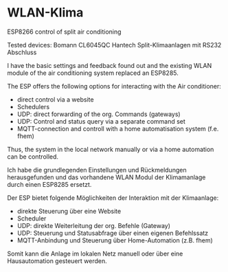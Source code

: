 # WLAN-Klima
ESP8266  control of split air conditioning

Tested devices:
Bomann CL6045QC
Hantech Split-Klimaanlagen mit RS232 Abschluss

I have the basic settings and feedback
found out and the existing WLAN module of the air conditioning system
replaced an ESP8285.

The ESP offers the following options for interacting with the
Air conditioner:
- direct control via a website
- Schedulers
- UDP: direct forwarding of the org. Commands (gateways)
- UDP: Control and status query via a separate command set
- MQTT-connection and controll with a home automatisation system (f.e. fhem)

Thus, the system in the local network manually or via a
home automation can be controlled.

Ich habe die grundlegenden Einstellungen und Rückmeldungen 
herausgefunden und das vorhandene WLAN Modul der Klimamanlage durch 
einen ESP8285 ersetzt.

Der ESP bietet folgende Möglichkeiten der Interaktion mit der 
Klimaanlage:
- direkte Steuerung über eine Website
- Scheduler
- UDP: direkte Weiterleitung der org. Befehle (Gateway)
- UDP: Steuerung und Statusabfrage über einen eigenen Befehlssatz
- MQTT-Anbindung und Steuerung über Home-Automation (z.B. fhem)
  
Somit kann die Anlage im lokalen Netz manuell oder über eine 
Hausautomation gesteuert werden.
